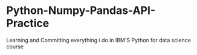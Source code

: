 # Python-Numpy-Pandas-API-Practice
Learning and Committing everything i do in IBM'S Python for data science course
